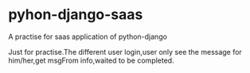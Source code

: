 # pyhon-django-saas
A practise for saas application of python-django

Just for practise.The different user login,user only see the message for him/her,get msgFrom info,waited to be completed.
